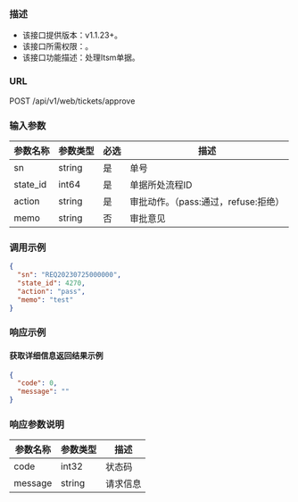 ### 描述

- 该接口提供版本：v1.1.23+。
- 该接口所需权限：。
- 该接口功能描述：处理Itsm单据。

### URL

POST /api/v1/web/tickets/approve

### 输入参数

| 参数名称      | 参数类型    | 必选 | 描述                       |
|-----------|---------|----|--------------------------|
| sn	       | string	 | 是	 | 单号                       |
| state_id	 | int64	  | 是	 | 单据所处流程ID                 |
| action	   | string	 | 是	 | 审批动作。（pass:通过，refuse:拒绝） |
| memo	     | string	 | 否	 | 审批意见                     |

### 调用示例

```json
{
  "sn": "REQ20230725000000",
  "state_id": 4270,
  "action": "pass",
  "memo": "test"
}
```

### 响应示例

#### 获取详细信息返回结果示例

```json
{
  "code": 0,
  "message": ""
}
```

### 响应参数说明

| 参数名称    | 参数类型   | 描述   |
|---------|--------|------|
| code    | int32  | 状态码  |
| message | string | 请求信息 |

